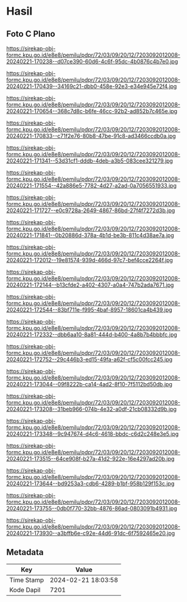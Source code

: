 # Hasil

## Foto C Plano

https://sirekap-obj-formc.kpu.go.id/e8e8/pemilu/pdpr/72/03/09/20/12/7203092012008-20240221-170238--d07ce390-60d6-4c6f-95dc-4b0876c4b7e0.jpg

https://sirekap-obj-formc.kpu.go.id/e8e8/pemilu/pdpr/72/03/09/20/12/7203092012008-20240221-170439--34169c21-dbb0-458e-92e3-e34e945e72f4.jpg

https://sirekap-obj-formc.kpu.go.id/e8e8/pemilu/pdpr/72/03/09/20/12/7203092012008-20240221-170654--368c7d8c-b6fe-46cc-92b2-ad852b7c465e.jpg

https://sirekap-obj-formc.kpu.go.id/e8e8/pemilu/pdpr/72/03/09/20/12/7203092012008-20240221-170833--c71f2e76-80b8-47be-91c8-ad3466ccdb0a.jpg

https://sirekap-obj-formc.kpu.go.id/e8e8/pemilu/pdpr/72/03/09/20/12/7203092012008-20240221-171341--53d31cf1-dddb-4deb-a3b5-083cee321279.jpg

https://sirekap-obj-formc.kpu.go.id/e8e8/pemilu/pdpr/72/03/09/20/12/7203092012008-20240221-171554--42a886e5-7782-4d27-a2ad-0a7056551933.jpg

https://sirekap-obj-formc.kpu.go.id/e8e8/pemilu/pdpr/72/03/09/20/12/7203092012008-20240221-171727--e0c9728a-2649-4867-86bd-27f4f7272d3b.jpg

https://sirekap-obj-formc.kpu.go.id/e8e8/pemilu/pdpr/72/03/09/20/12/7203092012008-20240221-171841--0b20886d-378a-4b1d-be3b-811c4d38ae7a.jpg

https://sirekap-obj-formc.kpu.go.id/e8e8/pemilu/pdpr/72/03/09/20/12/7203092012008-20240221-172012--19e81574-939d-466d-97c7-bef4cce2264f.jpg

https://sirekap-obj-formc.kpu.go.id/e8e8/pemilu/pdpr/72/03/09/20/12/7203092012008-20240221-172144--b13cfde2-a402-4307-a0a4-747b2ada7671.jpg

https://sirekap-obj-formc.kpu.go.id/e8e8/pemilu/pdpr/72/03/09/20/12/7203092012008-20240221-172544--83bf711e-f995-4baf-8957-18601ca4b439.jpg

https://sirekap-obj-formc.kpu.go.id/e8e8/pemilu/pdpr/72/03/09/20/12/7203092012008-20240221-172332--dbb6aa10-8a81-444d-b400-4a8b7b4bbbfc.jpg

https://sirekap-obj-formc.kpu.go.id/e8e8/pemilu/pdpr/72/03/09/20/12/7203092012008-20240221-172752--29c446b3-ed15-49fa-a62f-cf5c00fcc245.jpg

https://sirekap-obj-formc.kpu.go.id/e8e8/pemilu/pdpr/72/03/09/20/12/7203092012008-20240221-173044--09f8222b-ca14-4ad2-8f10-7f5112bd50db.jpg

https://sirekap-obj-formc.kpu.go.id/e8e8/pemilu/pdpr/72/03/09/20/12/7203092012008-20240221-173208--31beb966-074b-4e32-a0df-21cb08332d9b.jpg

https://sirekap-obj-formc.kpu.go.id/e8e8/pemilu/pdpr/72/03/09/20/12/7203092012008-20240221-173348--9c947674-d4c6-4618-bbdc-c6d2c248e3e5.jpg

https://sirekap-obj-formc.kpu.go.id/e8e8/pemilu/pdpr/72/03/09/20/12/7203092012008-20240221-173515--64ce908f-b27a-41d2-922e-16e4297ad20b.jpg

https://sirekap-obj-formc.kpu.go.id/e8e8/pemilu/pdpr/72/03/09/20/12/7203092012008-20240221-173644--bd9253a3-cdb6-4289-b1bf-958b129f153c.jpg

https://sirekap-obj-formc.kpu.go.id/e8e8/pemilu/pdpr/72/03/09/20/12/7203092012008-20240221-173755--0db0f770-32bb-4876-86ad-0803091b4931.jpg

https://sirekap-obj-formc.kpu.go.id/e8e8/pemilu/pdpr/72/03/09/20/12/7203092012008-20240221-173930--a3bffb6e-c92e-44d6-91dc-6f7592465e20.jpg


## Metadata

| Key        | Value               |
| ---------- | ------------------- |
| Time Stamp | 2024-02-21 18:03:58 |
| Kode Dapil | 7201                |



